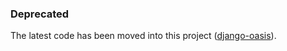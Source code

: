 ### Deprecated

The latest code has been moved into this project ([django-oasis](https://github.com/Dog-Egg/django-oasis)).
